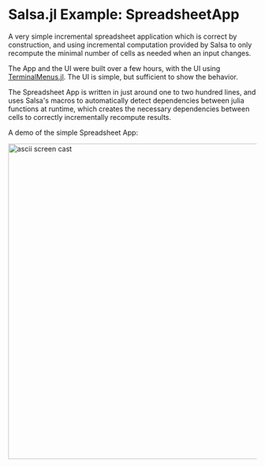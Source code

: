 # Salsa.jl Example: SpreadsheetApp

A very simple incremental spreadsheet application which is correct by construction, and
using incremental computation provided by Salsa to only recompute the minimal number of
cells as needed when an input changes.

The App and the UI were built over a few hours, with the UI using
[TerminalMenus.jl](https://github.com/nick-paul/TerminalMenus.jl). The UI is simple, but
sufficient to show the behavior.

The Spreadsheet App is written in just around one to two hundred lines, and uses Salsa's
macros to automatically detect dependencies between julia functions at runtime, which
creates the necessary dependencies between cells to correctly incrementally recompute
results.

A demo of the simple Spreadsheet App:

<a href="https://asciinema.org/a/DmXipKlztALrzSF0vnrK86Lle"><img alt="ascii screen cast" src="https://asciinema.org/a/DmXipKlztALrzSF0vnrK86Lle.svg" align="center" width="640" ></a>
